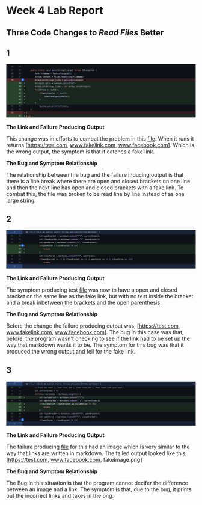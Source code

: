 Week 4 Lab Report
===
Three Code Changes to *Read Files* Better
---
1
---

![Image](screenshots/Screen%20Shot%202022-04-24%20at%2010.20.56%20PM.png)

**The Link and Failure Producing Output**


This change was in efforts to combat the problem in this [file](https://github.com/akluu/markdown-parser/commit/df5ce00e7db2999eebdce8b13b12833cc424ed32).
When it runs it returns [https://test.com, www.fakelink.com, www.facebook.com]. Which is the wrong output, the symptom is that it catches a fake link. 

**The Bug and Symptom Relationship**

The relationship between the bug and the failure inducing output is that there is a line break where there are open and closed brackets on one line and then the next line has open and closed brackets with a fake link. To combat this, the file was broken to be read line by line instead of as one large string.

2 
---

![Image](screenshots/Screen%20Shot%202022-04-24%20at%2010.27.38%20PM.png)

**The Link and Failure Producing Output**

The symptom producing test [file](https://github.com/akluu/markdown-parser/commit/2065350065a61725fd8e5853f9f9f6dbd21fda34) was now to have a open and closed bracket on the same line as the fake link, but with no test inside the bracket and a break inbetween the brackets and the open parenthesis. 

**The Bug and Symptom Relationship**

Before the change the failure producing output was, [https://test.com, www.fakelink.com, www.facebook.com]. The bug in this case was that, before, the program wasn't checking to see if the link had to be set up the way that markdown wants it to be. The symptom for this bug was that it produced the wrong output and fell for the fake link.

3
---

![Image](screenshots/Screen%20Shot%202022-04-24%20at%2010.33.26%20PM.png)

**The Link and Failure Producing Output**

The failure producing [file](https://github.com/akluu/markdown-parser/commit/db172572613351efe080cee3bdc93e967185b31a) for this had an image which is very similar to the way that links are written in markdown. The failed output looked like this, [https://test.com, www.facebook.com, fakeImage.png]

**The Bug and Symptom Relationship**

The Bug in this situation is that the program cannot decifer the difference between an image and a link. The symptom is that, due to the bug, it prints out the incorrect links and takes in the png.


